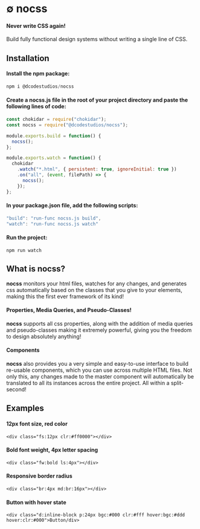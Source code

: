 # &empty; nocss

#### Never write CSS again!

Build fully functional design systems without writing a single line of CSS.

## Installation

#### Install the npm package:

```javascript
npm i @dcodestudios/nocss
```

#### Create a nocss.js file in the root of your project directory and paste the following lines of code:

```javascript
const chokidar = require("chokidar");
const nocss = require("@dcodestudios/nocss");

module.exports.build = function() {
  nocss();
};

module.exports.watch = function() {
  chokidar
    .watch("*.html", { persistent: true, ignoreInitial: true })
    .on("all", (event, filePath) => {
      nocss();
    });
};
```

#### In your package.json file, add the following scripts:

```javascript
"build": "run-func nocss.js build",
"watch": "run-func nocss.js watch"
```

#### Run the project:

`npm run watch`

## What is nocss?

**nocss** monitors your html files, watches for any changes, and generates css automatically based on the classes that you give to your elements, making this the first ever framework of its kind!

#### Properties, Media Queries, and Pseudo-Classes!

**nocss** supports all css properties, along with the addition of media queries and pseudo-classes making it extremely powerful, giving you the freedom to design absolutely anything!

#### Components

**nocss** also provides you a very simple and easy-to-use interface to build re-usable components, which you can use across multiple HTML files. Not only this, any changes made to the master component will automatically be translated to all its instances across the entire project. All within a split-second!

## Examples

#### 12px font size, red color

`<div class="fs:12px clr:#ff0000"></div>`

#### Bold font weight, 4px letter spacing

`<div class="fw:bold ls:4px"></div>`

#### Responsive border radius

`<div class="br:4px md:br:16px"></div>`

#### Button with hover state

`<div class="d:inline-block p:24px bgc:#000 clr:#fff hover:bgc:#ddd hover:clr:#000">Button/div>`
